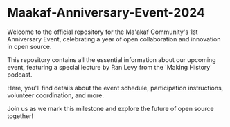# Maakaf-Anniversary-Event-2024
Welcome to the official repository for the Ma'akaf Community's 1st Anniversary Event, celebrating a year of open collaboration and innovation in open source.

This repository contains all the essential information about our upcoming event, featuring a special lecture by Ran Levy from the 'Making History' podcast.

Here, you'll find details about the event schedule, participation instructions, volunteer coordination, and more.

Join us as we mark this milestone and explore the future of open source together!
